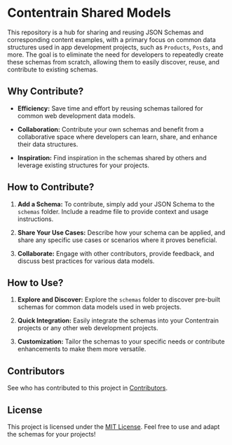 # Contentrain Shared Models

This repository is a hub for sharing and reusing JSON Schemas and corresponding content examples, with a primary focus on common data structures used in app development projects, such as `Products`, `Posts`, and more. The goal is to eliminate the need for developers to repeatedly create these schemas from scratch, allowing them to easily discover, reuse, and contribute to existing schemas.

## Why Contribute?

- **Efficiency:** Save time and effort by reusing schemas tailored for common web development data models.
  
- **Collaboration:** Contribute your own schemas and benefit from a collaborative space where developers can learn, share, and enhance their data structures.

- **Inspiration:** Find inspiration in the schemas shared by others and leverage existing structures for your projects.

## How to Contribute?

1. **Add a Schema:** To contribute, simply add your JSON Schema to the `schemas` folder. Include a readme file to provide context and usage instructions.

2. **Share Your Use Cases:** Describe how your schema can be applied, and share any specific use cases or scenarios where it proves beneficial.

3. **Collaborate:** Engage with other contributors, provide feedback, and discuss best practices for various data models.

## How to Use?

1. **Explore and Discover:** Explore the `schemas` folder to discover pre-built schemas for common data models used in web projects.

2. **Quick Integration:** Easily integrate the schemas into your Contentrain projects or any other web development projects.

3. **Customization:** Tailor the schemas to your specific needs or contribute enhancements to make them more versatile.

## Contributors

See who has contributed to this project in [Contributors](CONTRIBUTORS.md).

## License

This project is licensed under the [MIT License](LICENSE). Feel free to use and adapt the schemas for your projects!
